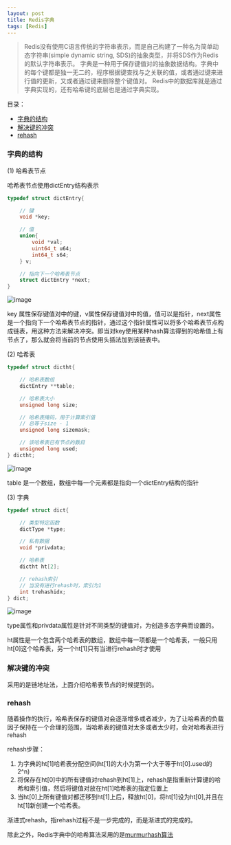 ```yaml
---
layout: post
title: Redis字典
tags: [Redis]
---
```

> Redis没有使用C语言传统的字符串表示，而是自己构建了一种名为简单动态字符串(simple dynamic string, SDS)的抽象类型，并将SDS作为Redis的默认字符串表示。
> 字典是一种用于保存键值对的抽象数据结构。字典中的每个键都是独一无二的，程序根据键查找与之关联的值，或者通过键来进行值的更新，又或者通过键来删除整个键值对。
> Redis中的数据库就是通过字典实现的，还有哈希键的底层也是通过字典实现。

目录：
* [字典的结构](#字典的结构)
* [解决键的冲突](#解决键的冲突)
* [rehash](#rehash)


### 字典的结构
(1) 哈希表节点

哈希表节点使用dictEntry结构表示

```c
typedef struct dictEntry{

    // 键
    void *key;

    // 值    
    union{
        void *val;
        uint64_t u64;
        int64_t s64;
    } v;

    // 指向下一个哈希表节点
    struct dictEntry *next;
}

```
![image](https://ruanwenjun.github.io/images/redis/dictEntry.png)


key 属性保存键值对中的键，v属性保存键值对中的值，值可以是指针，next属性是一个指向下一个哈希表节点的指针，通过这个指针属性可以将多个哈希表节点构成链表，用这种方法来解决冲突。即当对key使用某种hash算法得到的哈希值上有节点了，那么就会将当前的节点使用头插法加到该链表中。

(2) 哈希表

```c
typedef struct dictht{

    // 哈希表数组
    dictEntry **table;

    // 哈希表大小
    unsigned long size;

    // 哈希表掩码，用于计算索引值
    // 总等于size - 1
    unsigned long sizemask;

    // 该哈希表已有节点的数目
    unsigned long used;
} dictht;
```

![image](https://ruanwenjun.github.io/images/redis/dictht.png)

table 是一个数组，数组中每一个元素都是指向一个dictEntry结构的指针

(3) 字典

```c
typedef struct dict{

    // 类型特定函数
    dictType *type;

    // 私有数据
    void *privdata;

    // 哈希表
    dictht ht[2];

    // rehash索引
    // 当没有进行rehash时，索引为1
    int trehashidx;
} dict;
```

![image](https://ruanwenjun.github.io/images/redis/dict.png)

type属性和privdata属性是针对不同类型的键值对，为创造多态字典而设置的。

ht属性是一个包含两个哈希表的数组，数组中每一项都是一个哈希表，一般只用ht[0]这个哈希表，另一个ht[1]只有当进行rehash时才使用

### 解决键的冲突

采用的是链地址法，上面介绍哈希表节点的时候提到的。

### rehash
随着操作的执行，哈希表保存的键值对会逐渐增多或者减少，为了让哈希表的负载因子保持在一个合理的范围，当哈希表的键值对太多或者太少时，会对哈希表进行rehash

rehash步骤：
1. 为字典的ht[1]哈希表分配空间(ht[1]的大小为第一个大于等于ht[0].used的2^n)
2. 将保存在ht[0]中的所有键值对rehash到ht[1]上，rehash是指重新计算键的哈希和索引值，然后将键值对放在ht[1]哈希表的指定位置上
3. 当ht[0]上所有键值对都迁移到ht[1]上后，释放ht[0]，将ht[1]设为ht[0],并且在ht[1]新创建一个哈希表。

渐进式rehash，指rehash过程不是一步完成的，而是渐进式的完成的。


除此之外，Redis字典中的哈希算法采用的是[murmurhash算法](http://xinklabi.iteye.com/blog/2195092)
